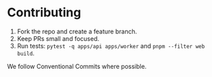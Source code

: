 # Contributing

1. Fork the repo and create a feature branch.
2. Keep PRs small and focused.
3. Run tests: `pytest -q apps/api apps/worker` and `pnpm --filter web build`.

We follow Conventional Commits where possible.
